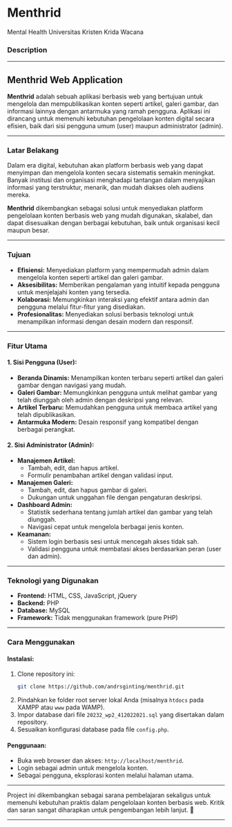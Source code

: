# Menthrid
Mental Health Universitas Kristen Krida Wacana

### Description

---

## **Menthrid Web Application**

**Menthrid** adalah sebuah aplikasi berbasis web yang bertujuan untuk mengelola dan mempublikasikan konten seperti artikel, galeri gambar, dan informasi lainnya dengan antarmuka yang ramah pengguna. Aplikasi ini dirancang untuk memenuhi kebutuhan pengelolaan konten digital secara efisien, baik dari sisi pengguna umum (user) maupun administrator (admin).

---

### **Latar Belakang**

Dalam era digital, kebutuhan akan platform berbasis web yang dapat menyimpan dan mengelola konten secara sistematis semakin meningkat. Banyak institusi dan organisasi menghadapi tantangan dalam menyajikan informasi yang terstruktur, menarik, dan mudah diakses oleh audiens mereka. 

**Menthrid** dikembangkan sebagai solusi untuk menyediakan platform pengelolaan konten berbasis web yang mudah digunakan, skalabel, dan dapat disesuaikan dengan berbagai kebutuhan, baik untuk organisasi kecil maupun besar.

---

### **Tujuan**

- **Efisiensi:** Menyediakan platform yang mempermudah admin dalam mengelola konten seperti artikel dan galeri gambar.
- **Aksesibilitas:** Memberikan pengalaman yang intuitif kepada pengguna untuk menjelajahi konten yang tersedia.
- **Kolaborasi:** Memungkinkan interaksi yang efektif antara admin dan pengguna melalui fitur-fitur yang disediakan.
- **Profesionalitas:** Menyediakan solusi berbasis teknologi untuk menampilkan informasi dengan desain modern dan responsif.

---

### **Fitur Utama**

#### **1. Sisi Pengguna (User):**
- **Beranda Dinamis:** Menampilkan konten terbaru seperti artikel dan galeri gambar dengan navigasi yang mudah.
- **Galeri Gambar:** Memungkinkan pengguna untuk melihat gambar yang telah diunggah oleh admin dengan deskripsi yang relevan.
- **Artikel Terbaru:** Memudahkan pengguna untuk membaca artikel yang telah dipublikasikan.
- **Antarmuka Modern:** Desain responsif yang kompatibel dengan berbagai perangkat.

#### **2. Sisi Administrator (Admin):**
- **Manajemen Artikel:**
  - Tambah, edit, dan hapus artikel.
  - Formulir penambahan artikel dengan validasi input.
- **Manajemen Galeri:**
  - Tambah, edit, dan hapus gambar di galeri.
  - Dukungan untuk unggahan file dengan pengaturan deskripsi.
- **Dashboard Admin:**
  - Statistik sederhana tentang jumlah artikel dan gambar yang telah diunggah.
  - Navigasi cepat untuk mengelola berbagai jenis konten.
- **Keamanan:**
  - Sistem login berbasis sesi untuk mencegah akses tidak sah.
  - Validasi pengguna untuk membatasi akses berdasarkan peran (user dan admin).

---

### **Teknologi yang Digunakan**

- **Frontend:** HTML, CSS, JavaScript, jQuery
- **Backend:** PHP
- **Database:** MySQL
- **Framework:** Tidak menggunakan framework (pure PHP)

---

### **Cara Menggunakan**

#### **Instalasi:**
1. Clone repository ini:
   ```bash
   git clone https://github.com/andrsginting/menthrid.git
   ```
2. Pindahkan ke folder root server lokal Anda (misalnya `htdocs` pada XAMPP atau `www` pada WAMP).
3. Impor database dari file `20232_wp2_412022021.sql` yang disertakan dalam repository.
4. Sesuaikan konfigurasi database pada file `config.php`.

#### **Penggunaan:**
- Buka web browser dan akses: `http://localhost/menthrid`.
- Login sebagai admin untuk mengelola konten.
- Sebagai pengguna, eksplorasi konten melalui halaman utama.

---

Project ini dikembangkan sebagai sarana pembelajaran sekaligus untuk memenuhi kebutuhan praktis dalam pengelolaan konten berbasis web. Kritik dan saran sangat diharapkan untuk pengembangan lebih lanjut. 🙌

---
